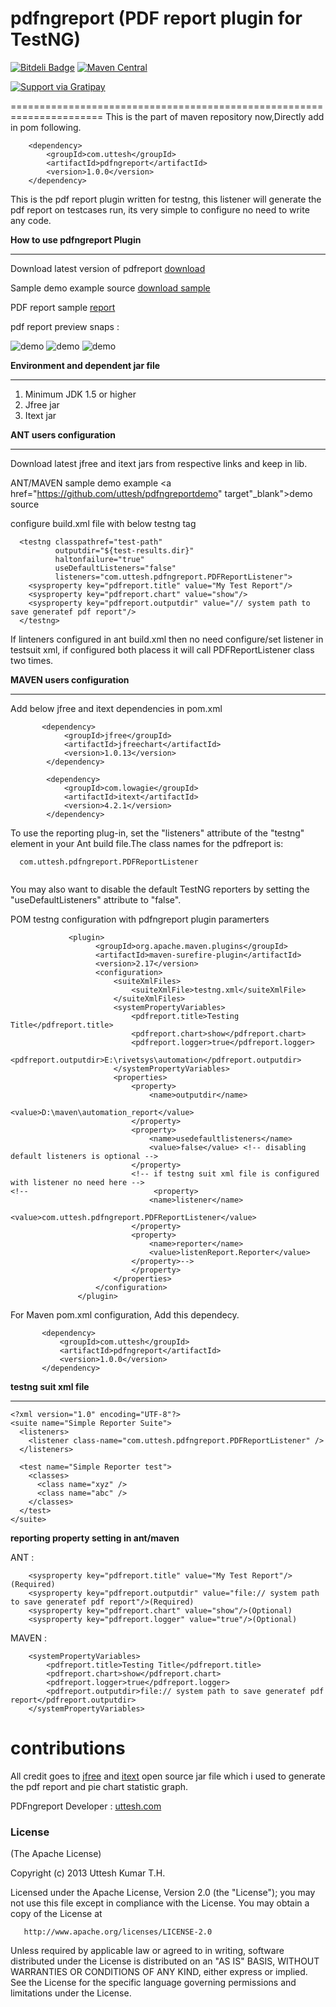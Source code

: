 pdfngreport (PDF report plugin for TestNG) 
==========================================

[![Bitdeli Badge](https://d2weczhvl823v0.cloudfront.net/uttesh/pdfngreport/trend.png)](https://bitdeli.com/free "Bitdeli Badge")
[![Maven Central](https://maven-badges.herokuapp.com/maven-central/com.uttesh/pdfngreport/badge.svg)](https://maven-badges.herokuapp.com/maven-central/com.uttesh/pdfngreport/)

[![Support via Gratipay](https://cdn.rawgit.com/gratipay/gratipay-badge/2.3.0/dist/gratipay.png)](https://gratipay.com/uttesh/)

======================================================================
This is the part of maven repository now,Directly add in pom following.

        <dependency>
            <groupId>com.uttesh</groupId>
            <artifactId>pdfngreport</artifactId>
            <version>1.0.0</version>
        </dependency>
        
This is the pdf report plugin written for testng, this listener will generate the pdf report on testcases run, its very simple to configure no need to write any code.

<b>How to use pdfngreport Plugin</b>
<hr/>

Download latest version of pdfreport <a href="https://oss.sonatype.org/content/repositories/releases/com/uttesh/pdfngreport/1.0.0/">download</a>

Sample demo example source <a href="https://github.com/uttesh/pdfngreportdemo">download sample</a>

PDF report sample <a href="https://github.com/uttesh/pdfngreportdemo/raw/master/automation_report/pdfng_report.pdf">report</a>

 pdf report preview snaps :
 
![demo](https://raw.github.com/uttesh/pdfngreportdemo/master/report_snaps/pdfngreport_1.png)
![demo](https://raw.github.com/uttesh/pdfngreportdemo/master/report_snaps/pdfngreport_2.png)
![demo](https://raw.github.com/uttesh/pdfngreportdemo/master/report_snaps/pdfngreport_3.png)

<b>Environment and dependent jar file</b>
<hr/>

1. Minimum JDK 1.5 or higher
2. Jfree jar 
3. Itext jar


<b> ANT users configuration </b>
<hr/>
Download latest jfree and itext jars from respective links and keep in lib.

ANT/MAVEN sample demo example <a href="https://github.com/uttesh/pdfngreportdemo" target"_blank">demo source</a>

configure build.xml file with below testng tag

```
  <testng classpathref="test-path"
          outputdir="${test-results.dir}"
          haltonfailure="true"
          useDefaultListeners="false"
          listeners="com.uttesh.pdfngreport.PDFReportListener">
    <sysproperty key="pdfreport.title" value="My Test Report"/>
    <sysproperty key="pdfreport.chart" value="show"/>
    <sysproperty key="pdfreport.outputdir" value="// system path to save generatef pdf report"/>
  </testng>
 ``` 
 If linteners configured in ant build.xml then no need configure/set listener in testsuit xml, if configured both placess it will call PDFReportListener class two times.


<b> MAVEN users configuration </b>
<hr/>

Add below jfree and itext dependencies in pom.xml

```
       <dependency>
            <groupId>jfree</groupId>
            <artifactId>jfreechart</artifactId>
            <version>1.0.13</version>
        </dependency>
        
        <dependency>
            <groupId>com.lowagie</groupId>
            <artifactId>itext</artifactId>
            <version>4.2.1</version>
        </dependency>
```


To use the reporting plug-in, set the "listeners" attribute of the "testng"
element in your Ant build file.The class names for the pdfreport is:

```
  com.uttesh.pdfngreport.PDFReportListener
  
```

You may also want to disable the default TestNG reporters by setting the
"useDefaultListeners" attribute to "false".

 POM testng configuration with pdfngreport plugin paramerters
 
 ``` 
              <plugin>
                    <groupId>org.apache.maven.plugins</groupId>
                    <artifactId>maven-surefire-plugin</artifactId>
                    <version>2.17</version>
                    <configuration>
                        <suiteXmlFiles>
                            <suiteXmlFile>testng.xml</suiteXmlFile>
                        </suiteXmlFiles>
                        <systemPropertyVariables>
                            <pdfreport.title>Testing Title</pdfreport.title>
                            <pdfreport.chart>show</pdfreport.chart>
                            <pdfreport.logger>true</pdfreport.logger>
                            <pdfreport.outputdir>E:\rivetsys\automation</pdfreport.outputdir>
                        </systemPropertyVariables>
                        <properties>
                            <property>
                                <name>outputdir</name>
                                <value>D:\maven\automation_report</value> 
                            </property>
                            <property>
                                <name>usedefaultlisteners</name>
                                <value>false</value> <!-- disabling default listeners is optional -->
                            </property>
                            <!-- if testng suit xml file is configured with listener no need here -->
<!--                            <property>
                                <name>listener</name>
                                <value>com.uttesh.pdfngreport.PDFReportListener</value>
                            </property>
                            <property>
                                <name>reporter</name>
                                <value>listenReport.Reporter</value>
                            </property>-->
                            </property>
                        </properties>
                    </configuration>
                </plugin>
 ``` 

For Maven pom.xml configuration, Add this dependecy.

 ``` 
        <dependency>
            <groupId>com.uttesh</groupId>
            <artifactId>pdfngreport</artifactId>
            <version>1.0.0</version>
        </dependency> 
 ```

<b>testng suit xml file </b>
<hr/>

```
<?xml version="1.0" encoding="UTF-8"?>
<suite name="Simple Reporter Suite">
  <listeners>
    <listener class-name="com.uttesh.pdfngreport.PDFReportListener" />
  </listeners>

  <test name="Simple Reporter test">
    <classes>
      <class name="xyz" />
      <class name="abc" />
    </classes>
  </test>
</suite>
```
<b> reporting property setting in ant/maven</b>

ANT :
```
    <sysproperty key="pdfreport.title" value="My Test Report"/>(Required)
    <sysproperty key="pdfreport.outputdir" value="file:// system path to save generatef pdf report"/>(Required)
    <sysproperty key="pdfreport.chart" value="show"/>(Optional)
    <sysproperty key="pdfreport.logger" value="true"/>(Optional)
```    
MAVEN :
```
    <systemPropertyVariables>
        <pdfreport.title>Testing Title</pdfreport.title>
        <pdfreport.chart>show</pdfreport.chart>
        <pdfreport.logger>true</pdfreport.logger>
        <pdfreport.outputdir>file:// system path to save generatef pdf report</pdfreport.outputdir>
    </systemPropertyVariables>
```
contributions
=============

All credit goes to <a href="http://www.jfree.org/jfreechart/">jfree</a> and <a href="http://itextpdf.com/">itext</a> open source jar file which i used to generate the pdf report and pie chart statistic graph.

PDFngreport Developer : <a href="http://www.uttesh.com" target="_blank">uttesh.com</a>

<h3>
<a name="license" class="anchor" href="#license"><span class="mini-icon mini-icon-link"></span></a>License</h3>

<p>(The Apache License)</p>

<p>Copyright (c) 2013 Uttesh Kumar T.H.</p>

   Licensed under the Apache License, Version 2.0 (the "License");
   you may not use this file except in compliance with the License.
   You may obtain a copy of the License at

       http://www.apache.org/licenses/LICENSE-2.0

   Unless required by applicable law or agreed to in writing, software
   distributed under the License is distributed on an "AS IS" BASIS,
   WITHOUT WARRANTIES OR CONDITIONS OF ANY KIND, either express or implied.
   See the License for the specific language governing permissions and
   limitations under the License.</p>




